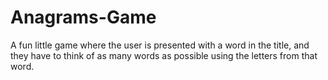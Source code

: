 # Anagrams-Game
A fun little game where the user is presented with a word in the title, and they have to think of as many words as possible using the letters from that word.
